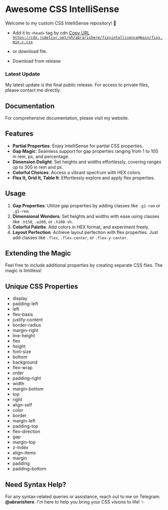 # Awesome CSS IntelliSense

Welcome to my custom CSS IntelliSense repository! 🚀
- Add it to `<head>` tag by cdn
  [Copy URL](https://cdn.jsdelivr.net/gh/abrarishere/fixyintellisence@main/fixy.min.c.css)
[`https://cdn.jsdelivr.net/gh/abrarishere/fixyintellisence@main/fixy.min.c.css`](#)

- or download file.
- Download from release


### Latest Update
My latest update is the final public release. For access to private files, please contact me directly.

## Documentation
For comprehensive documentation, please visit my website.

## Features
- **Partial Properties**: Enjoy IntelliSense for partial CSS properties.
- **Gap Magic**: Seamless support for gap properties ranging from 1 to 100 in rem, px, and percentage.
- **Dimension Delight**: Set heights and widths effortlessly, covering ranges up to 300 in rem and px.
- **Colorful Choices**: Access a vibrant spectrum with HEX colors.
- **Flex It, Grid It, Table It**: Effortlessly explore and apply flex properties.

## Usage
1. **Gap Properties**: Utilize gap properties by adding classes like `.g1-rem` or `.g1-rem`.
2. **Dimensional Wonders**: Set heights and widths with ease using classes like `.h150`, `.w200`, or `.h100-vh`.
3. **Colorful Palette**: Add colors in HEX format, and experiment freely.
4. **Layout Perfection**: Achieve layout perfection with flex properties. Just add classes like `.flex`, `.flex-center`, or `.flex-y-center`.

## Extending the Magic
Feel free to include additional properties by creating separate CSS files. The magic is limitless!

## Unique CSS Properties
- display
- padding-left
- left
- flex-basis
- justify-content
- border-radius
- margin-right
- line-height
- flex
- height
- font-size
- bottom
- background
- flex-wrap
- order
- padding-right
- width
- margin-bottom
- top
- right
- align-self
- color
- border
- margin-left
- padding-top
- flex-direction
- gap
- margin-top
- z-index
- align-items
- margin
- padding
- padding-bottom

## Need Syntax Help?
For any syntax-related queries or assistance, reach out to me on Telegram: **@abrarishere**. I'm here to help you bring your CSS visions to life! ✨

